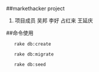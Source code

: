 ##markethacker project

1. 项目成员
吴邦
李好
占红来
王延庆

##命令使用

```
   rake db:create
```

```
   rake db:migrate
```

```
   rake db:seed
```